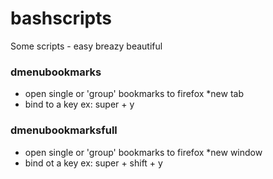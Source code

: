 # bashscripts
Some scripts  - easy breazy beautiful 
 
### dmenubookmarks 
   - open single or 'group' bookmarks to firefox *new tab
   - bind to a key ex: super + y

### dmenubookmarksfull
   - open single or 'group' bookmarks to firefox *new window
   - bind ot a key ex: super + shift + y
